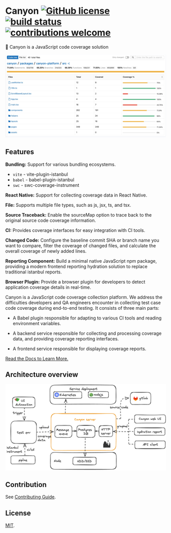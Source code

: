 # Canyon [![GitHub license](https://img.shields.io/badge/license-MIT-blue.svg)](https://github.com/canyon-project/canyon/blob/main/LICENSE) [![build status](https://github.com/canyon-project/canyon/actions/workflows/test.yml/badge.svg?branch=main)](https://github.com/canyon-project/canyon/actions/workflows/ci.yml) [![contributions welcome](https://img.shields.io/badge/contributions-welcome-brightgreen?logo=github)](CODE_OF_CONDUCT.md)

👋 Canyon is a JavaScript code coverage solution

![](./screenshots/coverage-report.jpg)


## Features

**Bundling:** Support for various bundling ecosystems.

- `vite` - vite-plugin-istanbul
- `babel` - babel-plugin-istanbul
- `swc` - swc-coverage-instrument

**React Native:** Support for collecting coverage data in React Native.

**File:** Supports multiple file types, such as js, jsx, ts, and tsx.

**Source Traceback:** Enable the sourceMap option to trace back to the original source code coverage information.

**CI:** Provides coverage interfaces for easy integration with CI tools.

**Changed Code:** Configure the baseline commit SHA or branch name you want to compare, filter the coverage of changed files, and calculate the overall coverage of newly added lines.

**Reporting Component:** Build a minimal native JavaScript npm package, providing a modern frontend reporting hydration solution to replace traditional istanbul reports.

**Browser Plugin:** Provide a browser plugin for developers to detect application coverage details in real-time.

Canyon is a JavaScript code coverage collection platform. We address the difficulties developers and QA engineers encounter in collecting test case code coverage during end-to-end testing. It consists of three main parts:

- A Babel plugin responsible for adapting to various CI tools and reading environment variables.

- A backend service responsible for collecting and processing coverage data, and providing coverage reporting interfaces.

- A frontend service responsible for displaying coverage reports.


[Read the Docs to Learn More.](https://canyon-docs.vercel.app/overview/why-canyon)

## Architecture overview

![](./screenshots/architecture.png)

## Contribution

See [Contributing Guide](CONTRIBUTING.md).

## License

[MIT](LICENSE).
